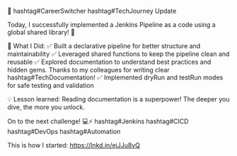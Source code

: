 🚀 hashtag#CareerSwitcher hashtag#TechJourney Update

Today, I successfully implemented a Jenkins Pipeline as a code using a global shared library! 🎉

📌 What I Did:
✅ Built a declarative pipeline for better structure and maintainability
✅ Leveraged shared functions to keep the pipeline clean and reusable
✅ Explored documentation to understand best practices and hidden gems. Thanks to my colleagues for writing clear hashtag#TechDocumentation!
✅ Implemented dryRun and testRun modes for safe testing and validation

💡 Lesson learned: Reading documentation is a superpower! The deeper you dive, the more you unlock.

On to the next challenge! 💻⚡ hashtag#Jenkins hashtag#CICD hashtag#DevOps hashtag#Automation 

This is how I started: https://lnkd.in/ejJJu8vQ
